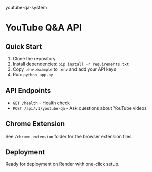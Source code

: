  youtube-qa-system
# YouTube Q&A API

## Quick Start
1. Clone the repository
2. Install dependencies: `pip install -r requirements.txt`
3. Copy `.env.example` to `.env` and add your API keys
4. Run: `python app.py`

## API Endpoints
- `GET /health` - Health check
- `POST /api/v1/youtube-qa` - Ask questions about YouTube videos

## Chrome Extension
See `/chrome-extension` folder for the browser extension files.

## Deployment
Ready for deployment on Render with one-click setup.
